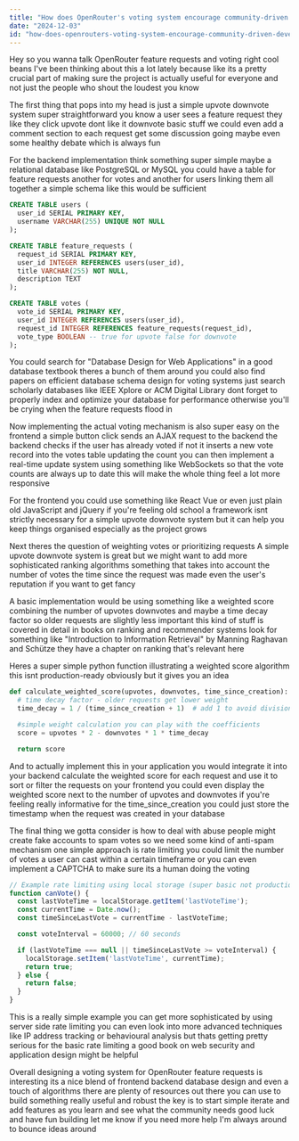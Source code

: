 ```yaml
---
title: "How does OpenRouter's voting system encourage community-driven development?"
date: "2024-12-03"
id: "how-does-openrouters-voting-system-encourage-community-driven-development"
---
```


Hey so you wanna talk OpenRouter feature requests and voting right cool beans  I've been thinking about this a lot lately because like its a pretty crucial part of making sure the project is actually useful for everyone and not just the people who shout the loudest you know

The first thing that pops into my head is just a simple upvote downvote system super straightforward  you know  a user sees a feature request they like they click upvote dont like it downvote  basic stuff  we could even add a comment section to each request  get some discussion going maybe even some healthy debate which is always fun  

For the backend implementation think something super simple  maybe a relational database like PostgreSQL or MySQL  you could have a table for feature requests another for votes and another for users  linking them all together  a simple schema like this would be sufficient 

```sql
CREATE TABLE users (
  user_id SERIAL PRIMARY KEY,
  username VARCHAR(255) UNIQUE NOT NULL
);

CREATE TABLE feature_requests (
  request_id SERIAL PRIMARY KEY,
  user_id INTEGER REFERENCES users(user_id),
  title VARCHAR(255) NOT NULL,
  description TEXT
);

CREATE TABLE votes (
  vote_id SERIAL PRIMARY KEY,
  user_id INTEGER REFERENCES users(user_id),
  request_id INTEGER REFERENCES feature_requests(request_id),
  vote_type BOOLEAN -- true for upvote false for downvote
);
```

You could search for "Database Design for Web Applications" in a good database textbook theres a bunch of them around you could also find papers on efficient database schema design for voting systems  just search scholarly databases like IEEE Xplore or ACM Digital Library  dont forget to properly index and optimize your database for performance otherwise you'll be crying when the feature requests flood in

Now implementing the actual voting mechanism is also super easy  on the frontend  a simple button click sends an AJAX request to the backend  the backend checks if the user has already voted if not it inserts a new vote record into the votes table updating the count  you can then implement a real-time update system using something like WebSockets so that the vote counts are always up to date  this will make the whole thing feel a lot more responsive

For the frontend you could use something like React Vue or even just plain old JavaScript and jQuery if you're feeling old school  a framework isnt strictly necessary for a simple upvote downvote system  but it can help you keep things organised  especially as the project grows

Next theres the question of weighting votes or prioritizing requests  A simple upvote downvote system is great but we might want to add more sophisticated ranking algorithms  something that takes into account the number of votes the time since the request was made even the user's reputation if you want to get fancy

A basic implementation would be using something like a weighted score combining the number of upvotes downvotes and maybe a time decay factor  so older requests are slightly less important  this kind of stuff is covered in detail in books on ranking and recommender systems  look for something like "Introduction to Information Retrieval" by Manning Raghavan and Schütze  they have a chapter on ranking that's relevant here

Heres a super simple python function illustrating a weighted score algorithm  this isnt production-ready obviously but it gives you an idea


```python
def calculate_weighted_score(upvotes, downvotes, time_since_creation):
  # time decay factor - older requests get lower weight
  time_decay = 1 / (time_since_creation + 1)  # add 1 to avoid division by zero

  #simple weight calculation you can play with the coefficients
  score = upvotes * 2 - downvotes * 1 * time_decay

  return score
```

And to actually implement this in your application you would integrate it into your backend  calculate the weighted score for each request and use it to sort or filter the requests on your frontend   you could even display the weighted score next to the number of upvotes and downvotes if you're feeling really informative  for the time_since_creation  you could just store the timestamp when the request was created in your database

The final thing we gotta consider is how to deal with abuse  people might create fake accounts to spam votes  so we need some kind of anti-spam mechanism  one simple approach is rate limiting  you could limit the number of votes a user can cast within a certain timeframe  or you can even implement a CAPTCHA  to make sure its a human doing the voting


```javascript
// Example rate limiting using local storage (super basic not production ready)
function canVote() {
  const lastVoteTime = localStorage.getItem('lastVoteTime');
  const currentTime = Date.now();
  const timeSinceLastVote = currentTime - lastVoteTime;

  const voteInterval = 60000; // 60 seconds

  if (lastVoteTime === null || timeSinceLastVote >= voteInterval) {
    localStorage.setItem('lastVoteTime', currentTime);
    return true;
  } else {
    return false;
  }
}
```

This is a really simple example you can get more sophisticated by using server side rate limiting  you can even look into more advanced techniques like IP address tracking or behavioural analysis  but thats getting pretty serious  for the basic rate limiting a good book on web security and application design might be helpful  


Overall designing a voting system for OpenRouter feature requests is  interesting  its a nice blend of frontend backend database design and even a touch of algorithms  there are plenty of resources out there you can use to build something really useful and robust  the key is to start simple iterate and add features as you learn and see what the community needs  good luck and have fun building  let me know if you need more help  I'm always around to bounce ideas around
